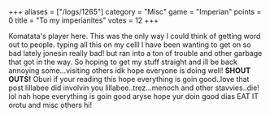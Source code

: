 +++
aliases = ["/logs/1265"]
category = "Misc"
game = "Imperian"
points = 0
title = "To my imperianites"
votes = 12
+++

Komatata's player here. This was the only way I could think of getting word out to people. typing all this on my celll I have been wanting to get on so bad lately jonesin really bad! but ran into a ton of trouble and other garbage that got in the way. So hoping to get my stuff straight and ill be back annoying some...visiting others idk hope everyone is doing well!
**SHOUT OUTS!**
Oburi if your reading this hope everything is goin good..love that post lillabee did involvin you
lillabee..trez...menoch and other stavvies..die! lol nah hope everything is goin good
aryse hope yur doin good
dias EAT IT
orotu and misc others hi!